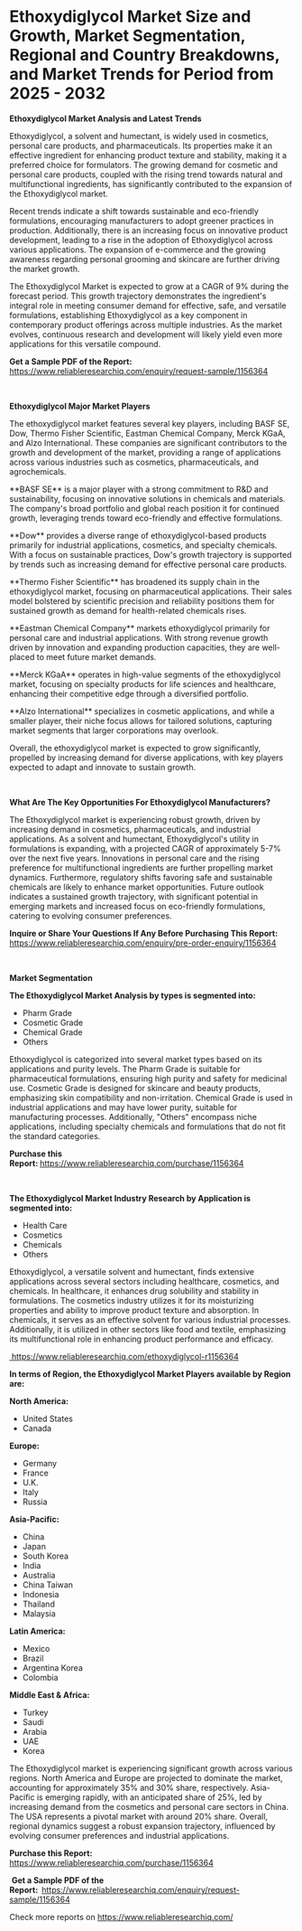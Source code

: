 <p><h1>Ethoxydiglycol Market Size and Growth, Market Segmentation, Regional and Country Breakdowns, and Market Trends for Period from 2025 -  2032</h1></p><p><strong>Ethoxydiglycol Market Analysis and Latest Trends</strong></p>
<p><p>Ethoxydiglycol, a solvent and humectant, is widely used in cosmetics, personal care products, and pharmaceuticals. Its properties make it an effective ingredient for enhancing product texture and stability, making it a preferred choice for formulators. The growing demand for cosmetic and personal care products, coupled with the rising trend towards natural and multifunctional ingredients, has significantly contributed to the expansion of the Ethoxydiglycol market.</p><p>Recent trends indicate a shift towards sustainable and eco-friendly formulations, encouraging manufacturers to adopt greener practices in production. Additionally, there is an increasing focus on innovative product development, leading to a rise in the adoption of Ethoxydiglycol across various applications. The expansion of e-commerce and the growing awareness regarding personal grooming and skincare are further driving the market growth.</p><p>The Ethoxydiglycol Market is expected to grow at a CAGR of 9% during the forecast period. This growth trajectory demonstrates the ingredient's integral role in meeting consumer demand for effective, safe, and versatile formulations, establishing Ethoxydiglycol as a key component in contemporary product offerings across multiple industries. As the market evolves, continuous research and development will likely yield even more applications for this versatile compound.</p></p>
<p><strong>Get a Sample PDF of the Report:&nbsp;</strong> <a href="https://www.reliableresearchiq.com/enquiry/request-sample/1156364?utm_campaign=2275&utm_medium=2&utm_source=Github&utm_content=ia&utm_term=30012025&utm_id=ethoxydiglycol">https://www.reliableresearchiq.com/enquiry/request-sample/1156364</a></p>
<p>&nbsp;</p>
<p><strong>Ethoxydiglycol Major Market Players</strong></p>
<p><p>The ethoxydiglycol market features several key players, including BASF SE, Dow, Thermo Fisher Scientific, Eastman Chemical Company, Merck KGaA, and Alzo International. These companies are significant contributors to the growth and development of the market, providing a range of applications across various industries such as cosmetics, pharmaceuticals, and agrochemicals.</p><p>**BASF SE** is a major player with a strong commitment to R&D and sustainability, focusing on innovative solutions in chemicals and materials. The company's broad portfolio and global reach position it for continued growth, leveraging trends toward eco-friendly and effective formulations.</p><p>**Dow** provides a diverse range of ethoxydiglycol-based products primarily for industrial applications, cosmetics, and specialty chemicals. With a focus on sustainable practices, Dow's growth trajectory is supported by trends such as increasing demand for effective personal care products.</p><p>**Thermo Fisher Scientific** has broadened its supply chain in the ethoxydiglycol market, focusing on pharmaceutical applications. Their sales model bolstered by scientific precision and reliability positions them for sustained growth as demand for health-related chemicals rises.</p><p>**Eastman Chemical Company** markets ethoxydiglycol primarily for personal care and industrial applications. With strong revenue growth driven by innovation and expanding production capacities, they are well-placed to meet future market demands.</p><p>**Merck KGaA** operates in high-value segments of the ethoxydiglycol market, focusing on specialty products for life sciences and healthcare, enhancing their competitive edge through a diversified portfolio.</p><p>**Alzo International** specializes in cosmetic applications, and while a smaller player, their niche focus allows for tailored solutions, capturing market segments that larger corporations may overlook.</p><p>Overall, the ethoxydiglycol market is expected to grow significantly, propelled by increasing demand for diverse applications, with key players expected to adapt and innovate to sustain growth.</p></p>
<p>&nbsp;</p>
<p><strong>What Are The Key Opportunities For Ethoxydiglycol Manufacturers?</strong></p>
<p><p>The Ethoxydiglycol market is experiencing robust growth, driven by increasing demand in cosmetics, pharmaceuticals, and industrial applications. As a solvent and humectant, Ethoxydiglycol's utility in formulations is expanding, with a projected CAGR of approximately 5-7% over the next five years. Innovations in personal care and the rising preference for multifunctional ingredients are further propelling market dynamics. Furthermore, regulatory shifts favoring safe and sustainable chemicals are likely to enhance market opportunities. Future outlook indicates a sustained growth trajectory, with significant potential in emerging markets and increased focus on eco-friendly formulations, catering to evolving consumer preferences.</p></p>
<p><strong>Inquire or Share Your Questions If Any Before Purchasing This Report:</strong> <a href="https://www.reliableresearchiq.com/enquiry/pre-order-enquiry/1156364?utm_campaign=2275&utm_medium=2&utm_source=Github&utm_content=ia&utm_term=30012025&utm_id=ethoxydiglycol">https://www.reliableresearchiq.com/enquiry/pre-order-enquiry/1156364</a></p>
<p>&nbsp;</p>
<p><strong>Market Segmentation</strong></p>
<p><strong>The Ethoxydiglycol Market Analysis by types is segmented into:</strong></p>
<p><ul><li>Pharm Grade</li><li>Cosmetic Grade</li><li>Chemical Grade</li><li>Others</li></ul></p>
<p><p>Ethoxydiglycol is categorized into several market types based on its applications and purity levels. The Pharm Grade is suitable for pharmaceutical formulations, ensuring high purity and safety for medicinal use. Cosmetic Grade is designed for skincare and beauty products, emphasizing skin compatibility and non-irritation. Chemical Grade is used in industrial applications and may have lower purity, suitable for manufacturing processes. Additionally, "Others" encompass niche applications, including specialty chemicals and formulations that do not fit the standard categories.</p></p>
<p><strong>Purchase this Report:&nbsp;</strong><a href="https://www.reliableresearchiq.com/purchase/1156364?utm_campaign=2275&utm_medium=2&utm_source=Github&utm_content=ia&utm_term=30012025&utm_id=ethoxydiglycol">https://www.reliableresearchiq.com/purchase/1156364</a></p>
<p>&nbsp;</p>
<p><strong>The Ethoxydiglycol Market Industry Research by Application is segmented into:</strong></p>
<p><ul><li>Health Care</li><li>Cosmetics</li><li>Chemicals</li><li>Others</li></ul></p>
<p><p>Ethoxydiglycol, a versatile solvent and humectant, finds extensive applications across several sectors including healthcare, cosmetics, and chemicals. In healthcare, it enhances drug solubility and stability in formulations. The cosmetics industry utilizes it for its moisturizing properties and ability to improve product texture and absorption. In chemicals, it serves as an effective solvent for various industrial processes. Additionally, it is utilized in other sectors like food and textile, emphasizing its multifunctional role in enhancing product performance and efficacy.</p></p>
<p><a href="https://www.reliableresearchiq.com/ethoxydiglycol-r1156364?utm_campaign=2275&utm_medium=2&utm_source=Github&utm_content=ia&utm_term=30012025&utm_id=ethoxydiglycol">&nbsp;https://www.reliableresearchiq.com/ethoxydiglycol-r1156364</a></p>
<p><strong>In terms of Region, the Ethoxydiglycol Market Players available by Region are:</strong></p>
<p>
    <p> <strong> North America: </strong>
        <ul>
            <li>United States</li>
            <li>Canada</li>
        </ul>
        </p> 
    <p> <strong> Europe: </strong>
        <ul>
            <li>Germany</li>
            <li>France</li>
            <li>U.K.</li>
            <li>Italy</li>
            <li>Russia</li>
        </ul>
        </p> 
    <p> <strong> Asia-Pacific: </strong>
        <ul>
            <li>China</li>
            <li>Japan</li>
            <li>South Korea</li>
            <li>India</li>
            <li>Australia</li>
            <li>China Taiwan</li>
            <li>Indonesia</li>
            <li>Thailand</li>
            <li>Malaysia</li>
        </ul>
        </p> 
    <p> <strong> Latin America: </strong>
        <ul>
            <li>Mexico</li>
            <li>Brazil</li>
            <li>Argentina Korea</li>
            <li>Colombia</li>
        </ul>
        </p> 
    <p> <strong> Middle East & Africa: </strong>
        <ul>
            <li>Turkey</li>
            <li>Saudi</li>
            <li>Arabia</li>
            <li>UAE</li>
            <li>Korea</li>
        </ul>
    </p>
    </p>
<p><p>The Ethoxydiglycol market is experiencing significant growth across various regions. North America and Europe are projected to dominate the market, accounting for approximately 35% and 30% share, respectively. Asia-Pacific is emerging rapidly, with an anticipated share of 25%, led by increasing demand from the cosmetics and personal care sectors in China. The USA represents a pivotal market with around 20% share. Overall, regional dynamics suggest a robust expansion trajectory, influenced by evolving consumer preferences and industrial applications.</p></p>
<p><strong>Purchase this Report: </strong><a href="https://www.reliableresearchiq.com/purchase/1156364?utm_campaign=2275&utm_medium=2&utm_source=Github&utm_content=ia&utm_term=30012025&utm_id=ethoxydiglycol">https://www.reliableresearchiq.com/purchase/1156364</a></p>
<p>&nbsp;<strong>Get a Sample PDF of the Report:&nbsp;&nbsp;</strong><a href="https://www.reliableresearchiq.com/enquiry/request-sample/1156364?utm_campaign=2275&utm_medium=2&utm_source=Github&utm_content=ia&utm_term=30012025&utm_id=ethoxydiglycol">https://www.reliableresearchiq.com/enquiry/request-sample/1156364</a></p>
<p><strong></strong></p>
<p>Check more reports on <a href="https://www.reliableresearchiq.com/?utm_campaign=2275&utm_medium=2&utm_source=Github&utm_content=ia&utm_term=30012025&utm_id=ethoxydiglycol">https://www.reliableresearchiq.com/</a></p>
